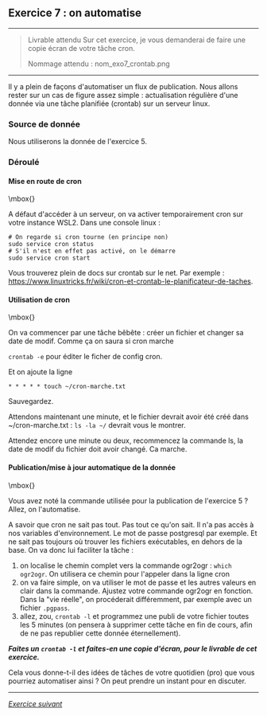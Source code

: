 ## Exercice 7 :  on automatise

---

> Livrable attendu
> Sur cet exercice, je vous demanderai de faire une copie écran de votre tâche cron.
>
> Nommage attendu : nom_exo7_crontab.png

---

Il y a plein de façons d'automatiser un flux de publication. Nous allons rester sur un cas de figure assez simple : actualisation régulière d'une donnée via une tâche planifiée (crontab) sur un serveur linux.

### Source de donnée
Nous utiliserons la donnée de l'exercice 5.

### Déroulé
#### Mise en route de cron
\mbox{} 

A défaut d'accéder à un serveur, on va activer temporairement cron sur votre instance WSL2. Dans une console linux : 

```
# On regarde si cron tourne (en principe non)
sudo service cron status
# S'il n'est en effet pas activé, on le démarre
sudo service cron start
```

Vous trouverez plein de docs sur crontab sur le net. Par exemple : https://www.linuxtricks.fr/wiki/cron-et-crontab-le-planificateur-de-taches. 

#### Utilisation de cron
\mbox{} 

On va commencer par une tâche bêbête : créer un fichier et changer sa date de modif. Comme ça on saura si cron marche

`crontab -e` pour éditer le ficher de config cron.

Et on ajoute la ligne
```
* * * * * touch ~/cron-marche.txt
```
Sauvegardez.

Attendons maintenant une minute, et le fichier devrait avoir été créé dans ~/cron-marche.txt : `ls -la ~/` devrait vous le montrer.

Attendez encore une minute ou deux, recommencez la commande ls, la date de modif du fichier doit avoir changé. Ca marche.

#### Publication/mise à jour automatique de la donnée
\mbox{} 

Vous avez noté la commande utilisée pour la publication de l'exercice 5 ? Allez, on l'automatise.

A savoir que cron ne sait pas tout. Pas tout ce qu'on sait. Il n'a pas accès à nos variables d'environnement. Le mot de passe postgresql par exemple. Et ne sait pas toujours où trouver les fichiers exécutables, en dehors de la base. On va donc lui faciliter la tâche : 

1. on localise le chemin complet vers la commande ogr2ogr : `which ogr2ogr`. On utilisera ce chemin pour l'appeler dans la ligne cron
1. on va faire simple, on va utiliser le mot de passe et les autres valeurs en clair dans la commande. Ajustez votre commande ogr2ogr en fonction. Dans la "vie réelle", on procéderait différemment, par exemple avec un fichier `.pgpass`.
1. allez, zou, `crontab -l` et programmez une publi de votre fichier toutes les 5 minutes (on pensera à supprimer cette tâche en fin de cours, afin de ne pas republier cette donnée éternellement).

_**Faites un `crontab -l` et faites-en une copie d'écran, pour le livrable de cet exercice.**_


Cela vous donne-t-il des idées de tâches de votre quotidien (pro) que vous pourriez automatiser ainsi ? On peut prendre un instant pour en discuter.

---

*[Exercice suivant](exercice8.md)*